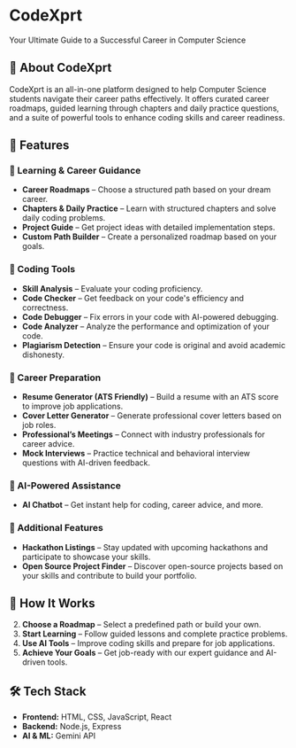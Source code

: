 # CodeXprt
Your Ultimate Guide to a Successful Career in Computer Science  

## 📌 About CodeXprt  
CodeXprt is an all-in-one platform designed to help Computer Science students navigate their career paths effectively. It offers curated career roadmaps, guided learning through chapters and daily practice questions, and a suite of powerful tools to enhance coding skills and career readiness.  

## 🌟 Features  

### 🔹 Learning & Career Guidance  
- **Career Roadmaps** – Choose a structured path based on your dream career.  
- **Chapters & Daily Practice** – Learn with structured chapters and solve daily coding problems.  
- **Project Guide** – Get project ideas with detailed implementation steps.  
- **Custom Path Builder** – Create a personalized roadmap based on your goals.  

### 🔹 Coding Tools  
- **Skill Analysis** – Evaluate your coding proficiency.  
- **Code Checker** – Get feedback on your code's efficiency and correctness.  
- **Code Debugger** – Fix errors in your code with AI-powered debugging.  
- **Code Analyzer** – Analyze the performance and optimization of your code.  
- **Plagiarism Detection** – Ensure your code is original and avoid academic dishonesty.  

### 🔹 Career Preparation  
- **Resume Generator (ATS Friendly)** – Build a resume with an ATS score to improve job applications.  
- **Cover Letter Generator** – Generate professional cover letters based on job roles.  
- **Professional’s Meetings** – Connect with industry professionals for career advice.  
- **Mock Interviews** – Practice technical and behavioral interview questions with AI-driven feedback.  

### 🔹 AI-Powered Assistance  
- **AI Chatbot** – Get instant help for coding, career advice, and more.  

### 🔹 Additional Features  
- **Hackathon Listings** – Stay updated with upcoming hackathons and participate to showcase your skills.  
- **Open Source Project Finder** – Discover open-source projects based on your skills and contribute to build your portfolio.  

## 🚀 How It Works  
2. **Choose a Roadmap** – Select a predefined path or build your own.  
3. **Start Learning** – Follow guided lessons and complete practice problems.  
4. **Use AI Tools** – Improve coding skills and prepare for job applications.  
5. **Achieve Your Goals** – Get job-ready with our expert guidance and AI-driven tools.  

## 🛠 Tech Stack  
- **Frontend:** HTML, CSS, JavaScript, React  
- **Backend:** Node.js, Express  
- **AI & ML:** Gemini API  
